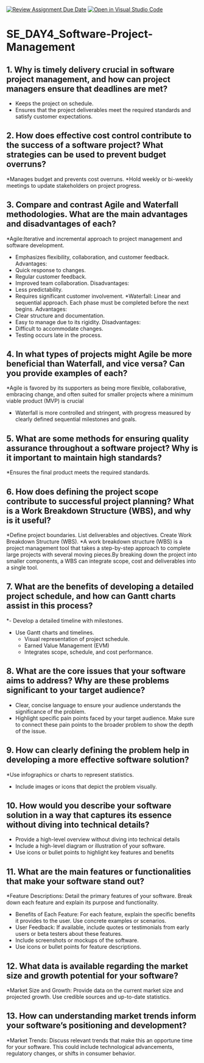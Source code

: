 [![Review Assignment Due Date](https://classroom.github.com/assets/deadline-readme-button-22041afd0340ce965d47ae6ef1cefeee28c7c493a6346c4f15d667ab976d596c.svg)](https://classroom.github.com/a/9pw6JKcu)
[![Open in Visual Studio Code](https://classroom.github.com/assets/open-in-vscode-2e0aaae1b6195c2367325f4f02e2d04e9abb55f0b24a779b69b11b9e10269abc.svg)](https://classroom.github.com/online_ide?assignment_repo_id=15644222&assignment_repo_type=AssignmentRepo)
# SE_DAY4_Software-Project-Management
## 1. Why is timely delivery crucial in software project management, and how can project managers ensure that deadlines are met?
* Keeps the project on schedule.
* Ensures that the project deliverables meet the required standards and satisfy customer expectations.
## 2. How does effective cost control contribute to the success of a software project? What strategies can be used to prevent budget overruns?
*Manages budget and prevents cost overruns.
*Hold weekly or bi-weekly meetings to update stakeholders on project progress.
## 3. Compare and contrast Agile and Waterfall methodologies. What are the main advantages and disadvantages of each?
*Agile:Iterative and incremental approach to project
management and software development.
- Emphasizes flexibility, collaboration, and customer
feedback.
Advantages:
- Quick response to changes.
- Regular customer feedback.
- Improved team collaboration.
Disadvantages:
- Less predictability.
- Requires significant customer involvement.
*Waterfall: Linear and sequential approach.
 Each phase must be completed before the next begins.
Advantages:
- Clear structure and documentation.
- Easy to manage due to its rigidity.
Disadvantages:
- Difficult to accommodate changes.
- Testing occurs late in the process.
## 4. In what types of projects might Agile be more beneficial than Waterfall, and vice versa? Can you provide examples of each?
*Agile is favored by its supporters as being more flexible, collaborative, embracing change, and often suited for smaller projects where a minimum viable product (MVP) is crucial
* Waterfall is more controlled and stringent, with progress measured by clearly defined sequential milestones and goals.
## 5. What are some methods for ensuring quality assurance throughout a software project? Why is it important to maintain high standards?
*Ensures the final product meets the required standards.
## 6. How does defining the project scope contribute to successful project planning? What is a Work Breakdown Structure (WBS), and why is it useful?
*Define project boundaries.
List deliverables and objectives.
Create Work Breakdown Structure (WBS).
*A work breakdown structure (WBS) is a project management tool that takes a step-by-step approach to complete large projects with several moving pieces.By breaking down the project into smaller components, a WBS can integrate scope, cost and deliverables into a single tool.
## 7. What are the benefits of developing a detailed project schedule, and how can Gantt charts assist in this process?
*- Develop a detailed timeline with milestones.
- Use Gantt charts and timelines.
  * Visual representation of project schedule.
  * Earned Value Management (EVM)
  * Integrates scope, schedule, and cost performance.
## 8. What are the core issues that your software aims to address? Why are these problems significant to your target audience?
* Clear, concise language to ensure your audience understands the significance of the problem.
* Highlight specific pain points faced by your target audience. Make sure to connect these pain points to the broader problem to show the depth of the issue.
## 9. How can clearly defining the problem help in developing a more effective software solution?
*Use infographics or charts to represent statistics.
- Include images or icons that depict the problem visually.
## 10. How would you describe your software solution in a way that captures its essence without diving into technical details?
* Provide a high-level overview without diving into technical details
*  Include a high-level diagram or illustration of your software.
* Use icons or bullet points to highlight key features and benefits
## 11. What are the main features or functionalities that make your software stand out?
*Feature Descriptions: Detail the primary features of your software. Break down each feature and explain its purpose and functionality.
- Benefits of Each Feature: For each feature, explain the specific benefits it provides to the user. Use concrete examples or scenarios.
- User Feedback: If available, include quotes or testimonials from early users or beta testers about these features.
-  Include screenshots or mockups of the software.
- Use icons or bullet points for feature descriptions.
## 12. What data is available regarding the market size and growth potential for your software?
*Market Size and Growth: Provide data on the current market size and projected growth. Use credible sources and up-to-date statistics.
## 13. How can understanding market trends inform your software’s positioning and development?
*Market Trends: Discuss relevant trends that make this an opportune time for your software. This could include technological advancements, regulatory changes, or shifts in consumer behavior.
